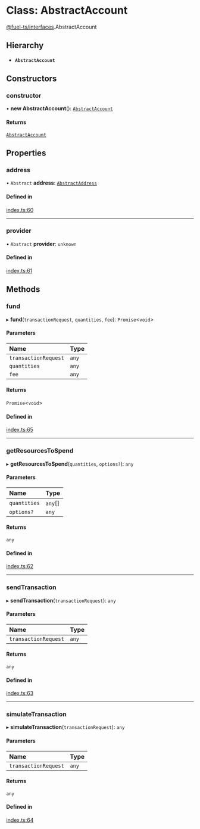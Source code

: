 # Class: AbstractAccount

[@fuel-ts/interfaces](/api/Interfaces/index.md).AbstractAccount

## Hierarchy

- **`AbstractAccount`**

## Constructors

### constructor

• **new AbstractAccount**(): [`AbstractAccount`](/api/Interfaces/AbstractAccount.md)

#### Returns

[`AbstractAccount`](/api/Interfaces/AbstractAccount.md)

## Properties

### address

• `Abstract` **address**: [`AbstractAddress`](/api/Interfaces/AbstractAddress.md)

#### Defined in

[index.ts:60](https://github.com/FuelLabs/fuels-ts/blob/38e5593e/packag/api/src/index.ts#L60)

___

### provider

• `Abstract` **provider**: `unknown`

#### Defined in

[index.ts:61](https://github.com/FuelLabs/fuels-ts/blob/38e5593e/packag/api/src/index.ts#L61)

## Methods

### fund

▸ **fund**(`transactionRequest`, `quantities`, `fee`): `Promise`&lt;`void`\>

#### Parameters

| Name | Type |
| :------ | :------ |
| `transactionRequest` | `any` |
| `quantities` | `any` |
| `fee` | `any` |

#### Returns

`Promise`&lt;`void`\>

#### Defined in

[index.ts:65](https://github.com/FuelLabs/fuels-ts/blob/38e5593e/packag/api/src/index.ts#L65)

___

### getResourcesToSpend

▸ **getResourcesToSpend**(`quantities`, `options?`): `any`

#### Parameters

| Name | Type |
| :------ | :------ |
| `quantities` | `any`[] |
| `options?` | `any` |

#### Returns

`any`

#### Defined in

[index.ts:62](https://github.com/FuelLabs/fuels-ts/blob/38e5593e/packag/api/src/index.ts#L62)

___

### sendTransaction

▸ **sendTransaction**(`transactionRequest`): `any`

#### Parameters

| Name | Type |
| :------ | :------ |
| `transactionRequest` | `any` |

#### Returns

`any`

#### Defined in

[index.ts:63](https://github.com/FuelLabs/fuels-ts/blob/38e5593e/packag/api/src/index.ts#L63)

___

### simulateTransaction

▸ **simulateTransaction**(`transactionRequest`): `any`

#### Parameters

| Name | Type |
| :------ | :------ |
| `transactionRequest` | `any` |

#### Returns

`any`

#### Defined in

[index.ts:64](https://github.com/FuelLabs/fuels-ts/blob/38e5593e/packag/api/src/index.ts#L64)
